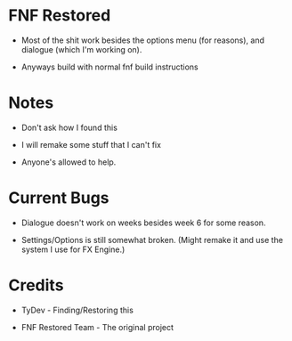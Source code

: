 # FNF Restored

* Most of the shit work besides the options menu (for reasons), and dialogue (which I'm working on).

* Anyways build with normal fnf build instructions

# Notes

* Don't ask how I found this

* I will remake some stuff that I can't fix

* Anyone's allowed to help.

# Current Bugs

* Dialogue doesn't work on weeks besides week 6 for some reason.

* Settings/Options is still somewhat broken. (Might remake it and use the system I use for FX Engine.)


# Credits

* TyDev - Finding/Restoring this

* FNF Restored Team - The original project